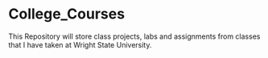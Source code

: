 # College_Courses
This Repository will store class projects, labs and assignments from classes that I have taken at Wright State University.
